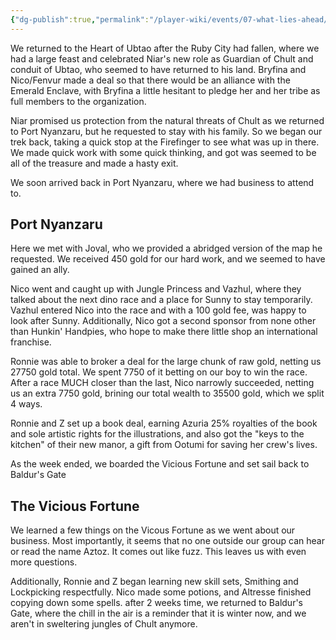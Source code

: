 ```yaml
---
{"dg-publish":true,"permalink":"/player-wiki/events/07-what-lies-ahead/","noteIcon":""}
---
```


We returned to the Heart of Ubtao after the Ruby City had fallen, where we had a large feast and celebrated Niar's new role as Guardian of Chult and conduit of Ubtao, who seemed to have returned to his land. Bryfina and Nico/Fenvur made a deal so that there would be an alliance with the Emerald Enclave, with Bryfina a little hesitant to pledge her and her tribe as full members to the organization. 

Niar promised us protection from the natural threats of Chult as we returned to Port Nyanzaru, but he requested to stay with his family. So we began our trek back, taking a quick stop at the Firefinger to see what was up in there. We made quick work with some quick thinking, and got was seemed to be all of the treasure and made a hasty exit. 

We soon arrived back in Port Nyanzaru, where we had business to attend to.

## Port Nyanzaru

Here we met with Joval, who we provided a abridged version of the map he requested. We received 450 gold for our hard work, and we seemed to have gained an ally.

Nico went and caught up with Jungle Princess and Vazhul, where they talked about the next dino race and a place for Sunny to stay temporarily. Vazhul entered Nico into the race and with a 100 gold fee, was happy to look after Sunny. Additionally, Nico got a second sponsor from none other than Hunkin' Handpies, who hope to make there little shop an international franchise.

Ronnie was able to broker a deal for the large chunk of raw gold, netting us 27750 gold total. We spent 7750 of it betting on our boy to win the race. After a race MUCH closer than the last, Nico narrowly succeeded, netting us an extra 7750 gold, brining our total wealth to 35500 gold, which we split 4 ways. 

Ronnie and Z set up a book deal, earning Azuria 25% royalties of the book and sole artistic rights for the illustrations, and also got the "keys to the kitchen" of their new manor, a gift from Ootumi for saving her crew's lives.

As the week ended, we boarded the Vicious Fortune and set sail back to Baldur's Gate

## The Vicious Fortune

We learned a few things on the Vicous Fortune as we went about our business. Most importantly, it seems that no one outside our group can hear or read the name Aztoz. It comes out like fuzz. This leaves us with even more questions.

Additionally, Ronnie and Z began learning new skill sets, Smithing and Lockpicking respectfully. Nico made some potions, and Altresse finished copying down some spells. after 2 weeks time, we returned to Baldur's Gate, where the chill in the air is a reminder that it is winter now, and we aren't in sweltering jungles of Chult anymore.